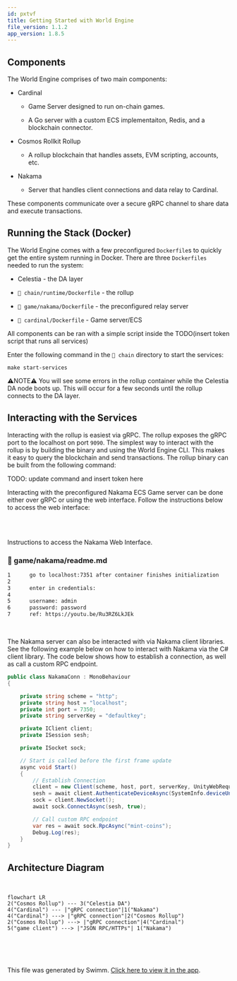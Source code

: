 ```yaml
---
id: pxtvf
title: Getting Started with World Engine
file_version: 1.1.2
app_version: 1.8.5
---
```


## Components

The World Engine comprises of two main components:

*   Cardinal

    *   Game Server designed to run on-chain games.

    *   A Go server with a custom ECS implementaiton, Redis, and a blockchain connector.

*   Cosmos Rollkit Rollup

    *   A rollup blockchain that handles assets, EVM scripting, accounts, etc.

*   Nakama

    *   Server that handles client connections and data relay to Cardinal.

These components communicate over a secure gRPC channel to share data and execute transactions.

## Running the Stack (Docker)

The World Engine comes with a few preconfigured `Dockerfile`s to quickly get the entire system running in Docker. There are three `Dockerfiles` needed to run the system:

*   Celestia - the DA layer

*   `📄 chain/runtime/Dockerfile` - the rollup

*   `📄 game/nakama/Dockerfile` - the preconfigured relay server

*   `📄 cardinal/Dockerfile` - Game server/ECS

All components can be ran with a simple script inside the TODO(insert token script that runs all services)

Enter the following command in the `📄 chain` directory to start the services:

```
make start-services
```

⚠️NOTE⚠️ You will see some errors in the rollup container while the Celestia DA node boots up. This will occur for a few seconds until the rollup connects to the DA layer.

## Interacting with the Services

Interacting with the rollup is easiest via gRPC. The rollup exposes the gRPC port to the localhost on port `9090`. The simplest way to interact with the rollup is by building the binary and using the World Engine CLI. This makes it easy to query the blockchain and send transactions. The rollup binary can be built from the following command:

TODO: update command and insert token here

Interacting with the preconfigured Nakama ECS Game server can be done either over gRPC or using the web interface. Follow the instructions below to access the web interface:

<br/>

<br/>

Instructions to access the Nakama Web Interface.
<!-- NOTE-swimm-snippet: the lines below link your snippet to Swimm -->
### 📄 game/nakama/readme.md
```markdown
1      go to localhost:7351 after container finishes initialization
2      
3      enter in credentials:
4      
5      username: admin
6      password: password
7      ref: https://youtu.be/Ru3RZ6LkJEk
```

<br/>

The Nakama server can also be interacted with via Nakama client libraries. See the following example below on how to interact with Nakama via the C# client library. The code below shows how to establish a connection, as well as call a custom RPC endpoint.

```csharp
public class NakamaConn : MonoBehaviour
{

    private string scheme = "http";
    private string host = "localhost";
    private int port = 7350;
    private string serverKey = "defaultkey";

    private IClient client;
    private ISession sesh;

    private ISocket sock;

    // Start is called before the first frame update
    async void Start()
    {
        // Establish Connection
        client = new Client(scheme, host, port, serverKey, UnityWebRequestAdapter.Instance);
        sesh = await client.AuthenticateDeviceAsync(SystemInfo.deviceUniqueIdentifier);
        sock = client.NewSocket();
        await sock.ConnectAsync(sesh, true);

        // Call custom RPC endpoint
        var res = await sock.RpcAsync("mint-coins");
        Debug.Log(res);
    }
}
```

## Architecture Diagram

<br/>

<!--MERMAID {width:100}-->
```mermaid
flowchart LR
2("Cosmos Rollup") --- 3("Celestia DA")
4("Cardinal") --- |"gRPC connection"|1("Nakama")
4("Cardinal") ---> |"gRPC connection"|2("Cosmos Rollup")
2("Cosmos Rollup") ---> |"gRPC connection"|4("Cardinal")
5("game client") ---> |"JSON RPC/HTTPs"| 1("Nakama")
```
<!--MCONTENT {content: "flowchart LR<br/>\n2(\"Cosmos Rollup\") --- 3(\"Celestia DA\")<br/>\n4(\"Cardinal\") --- |\"gRPC connection\"|1(\"Nakama\")<br/>\n4(\"Cardinal\") -\\-\\-\\> |\"gRPC connection\"|2(\"Cosmos Rollup\")<br/>\n2(\"Cosmos Rollup\") -\\-\\-\\> |\"gRPC connection\"|4(\"Cardinal\")<br/>\n5(\"game client\") -\\-\\-\\> |\"JSON RPC/HTTPs\"| 1(\"Nakama\")"} --->

<br/>

<br/>

<br/>

This file was generated by Swimm. [Click here to view it in the app](https://app.swimm.io/repos/Z2l0aHViJTNBJTNBd29ybGQtZW5naW5lJTNBJTNBQXJndXMtTGFicw==/docs/pxtvf).
